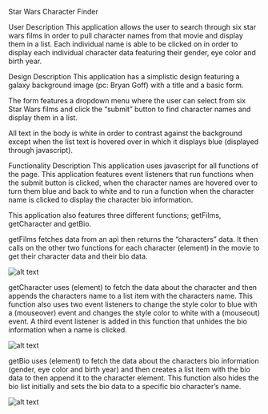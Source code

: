 Star Wars Character Finder

User Description 
This application allows the user to search through six star wars films in order to pull character names from that movie and display them in a list.
Each individual name is able to be clicked on in order to display each individual character data featuring their gender, eye color and birth year.

Design Description
This application has a simplistic design featuring a galaxy background image (pc: Bryan Goff) with a title and a basic form.

The form features a dropdown menu where the user can select from six Star Wars films and click the “submit” button to find character names and display them in a list.

All text in the body is white in order to contrast against the background except when the list text is hovered over in which it displays blue (displayed through javascript).

Functionality Description
This application uses javascript for all functions of the page. This application features event listeners that run functions when the submit button is clicked, when the character names are hovered over to turn them blue and back to white and to run a function when the character name is clicked to display the character bio information.

This application also features three different functions; getFilms, getCharacter and getBio.

getFilms fetches data from an api then returns the “characters” data. It then calls on the other two functions for each character (element) in the movie to get their character data and their bio data.

![alt text]("images/film.png")

getCharacter uses (element) to fetch the data about the character and then appends the characters name to a list item with the characters name. This function also uses two event listeners to change the style color to blue with a (mouseover) event and changes the style color to white with a (mouseout) event. A third event listener is added in this function that unhides the bio information when a name is clicked.

![alt text]("images/character.png")

getBio uses (element) to fetch the data about the characters bio information (gender, eye color and birth year) and then creates a list item with the bio data to then append it to the character element. This function also hides the bio list initially and sets the bio data to a specific bio character’s name. 

![alt text]("images/bio.png")



